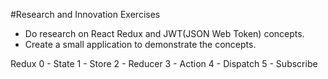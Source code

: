 
#Research and Innovation Exercises

- Do research on React Redux and JWT(JSON Web Token) concepts.
- Create a small application to demonstrate the concepts.

Redux
0 - State
1 - Store
2 - Reducer
3 - Action
4 - Dispatch
5 - Subscribe
